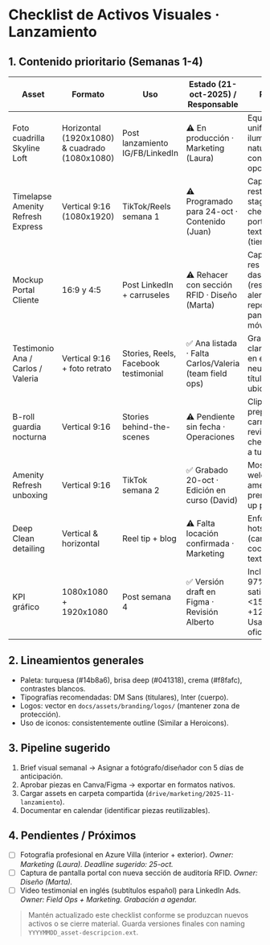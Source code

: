 # Checklist de Activos Visuales · Lanzamiento

## 1. Contenido prioritario (Semanas 1-4)

| Asset                             | Formato                                       | Uso                                  | Estado (21-oct-2025) / Responsable                     | Requisitos                                                                                       |
| --------------------------------- | --------------------------------------------- | ------------------------------------ | ------------------------------------------------------ | ------------------------------------------------------------------------------------------------ |
| Foto cuadrilla Skyline Loft       | Horizontal (1920x1080) & cuadrado (1080x1080) | Post lanzamiento IG/FB/LinkedIn      | ⚠️ En producción · Marketing (Laura)                   | Equipo uniformado, iluminación natural, overlay con logo opcional.                               |
| Timelapse Amenity Refresh Express | Vertical 9:16 (1080x1920)                     | TikTok/Reels semana 1                | ⚠️ Programado para 24-oct · Contenido (Juan)           | Capturar restocking, staging, checklist en portal. Añadir textos clave (tiempo, KPI).            |
| Mockup Portal Cliente             | 16:9 y 4:5                                    | Post LinkedIn + carruseles           | ⚠️ Rehacer con sección RFID · Diseño (Marta)           | Capturas high-res de dashboard (reservas, alertas, reportes). Incluir pantallas móviles/desktop. |
| Testimonio Ana / Carlos / Valeria | Vertical 9:16 + foto retrato                  | Stories, Reels, Facebook testimonial | ✅ Ana listada · Falta Carlos/Valeria (team field ops) | Grabar audio claro, subtítulos en español neutro. Incluir título con rol y ubicación.            |
| B-roll guardia nocturna           | Vertical 9:16                                 | Stories behind-the-scenes            | ⚠️ Pendiente sin fecha · Operaciones                   | Clips preparando carro nocturno, revisión checklist, salida a turno.                             |
| Amenity Refresh unboxing          | Vertical 9:16                                 | TikTok semana 2                      | ✅ Grabado 20-oct · Edición en curso (David)           | Mostrar welcome kit, amenities premium, close-up productos.                                      |
| Deep Clean detailing              | Vertical & horizontal                         | Reel tip + blog                      | ⚠️ Falta locación confirmada · Marketing               | Enfocar en hotspots (campana cocina, baños, textiles).                                           |
| KPI gráfico                       | 1080x1080 + 1920x1080                         | Post semana 4                        | ✅ Versión draft en Figma · Revisión Alberto           | Incluir datos: 97% satisfacción, <15 min alertas, +12K turnovers. Usa paleta oficial.            |

## 2. Lineamientos generales

- Paleta: turquesa (#14b8a6), brisa deep (#041318), crema (#f8fafc), contrastes blancos.
- Tipografías recomendadas: DM Sans (titulares), Inter (cuerpo).
- Logos: vector en `docs/assets/branding/logos/` (mantener zona de protección).
- Uso de iconos: consistentemente outline (Similar a Heroicons).

## 3. Pipeline sugerido

1. Brief visual semanal → Asignar a fotógrafo/diseñador con 5 días de anticipación.
2. Aprobar piezas en Canva/Figma → exportar en formatos nativos.
3. Cargar assets en carpeta compartida (`drive/marketing/2025-11-lanzamiento`).
4. Documentar en calendar (identificar piezas reutilizables).

## 4. Pendientes / Próximos

- [ ] Fotografía profesional en Azure Villa (interior + exterior). _Owner: Marketing (Laura). Deadline sugerido: 25-oct._
- [ ] Captura de pantalla portal con nueva sección de auditoría RFID. _Owner: Diseño (Marta)._
- [ ] Video testimonial en inglés (subtítulos español) para LinkedIn Ads. _Owner: Field Ops + Marketing. Grabación a agendar._

> Mantén actualizado este checklist conforme se produzcan nuevos activos o se cierre material. Guarda versiones finales con naming `YYYYMMDD_asset-descripcion.ext`.
